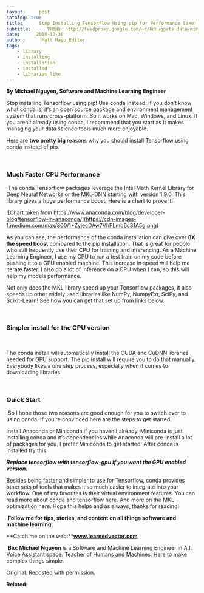 ```yaml
---
layout:     post
catalog: true
title:      Stop Installing Tensorflow Using pip for Performance Sake!
subtitle:      转载自：http://feedproxy.google.com/~r/kdnuggets-data-mining-analytics/~3/uXJo3Xj9QMw/stop-installing-tensorflow-using-pip-performance-sake.html
date:      2018-10-30
author:      Matt Mayo Editor
tags:
    - library
    - installing
    - installation
    - installed
    - libraries like
---
```


**By Michael Nguyen, Software and Machine Learning Engineer**

Stop installing Tensorflow using pip! Use conda instead. If you don’t know what conda is, it’s an open source package and environment management system that runs cross-platform. So it works on Mac, Windows, and Linux. If you aren’t already using conda, I recommend that you start as it makes managing your data science tools much more enjoyable.

Here are **two pretty big** reasons why you should install Tensorflow using conda instead of pip.

 

### **Much Faster CPU Performance**

 The conda Tensorflow packages leverage the Intel Math Kernel Library for Deep Neural Networks or the MKL-DNN starting with version 1.9.0. This library gives a huge performance boost. Here is a chart to prove it!

![Chart taken from https://www.anaconda.com/blog/developer-blog/tensorflow-in-anaconda/](https://cdn-images-1.medium.com/max/800/1*ZyjecDAw7VhPLmb6c31A5g.png)


As you can see, the performance of the conda installation can give over **8X the speed boost** compared to the pip installation. That is great for people who still frequently use their CPU for training and inferencing. As a Machine Learning Engineer, I use my CPU to run a test train on my code before pushing it to a GPU enabled machine. This increase in speed will help me iterate faster. I also do a lot of inference on a CPU when I can, so this will help my models performance.

Not only does the MKL library speed up your Tensorflow packages, it also speeds up other widely used libraries like NumPy, NumpyExr, SciPy, and Scikit-Learn! See how you can get that set up from links below.

 

### **Simpler install for the GPU version**

 

The conda install will automatically install the CUDA and CuDNN libraries needed for GPU support. The pip install will require you to do that manually. Everybody likes a one step process, especially when it comes to downloading libraries.

 

### Quick Start

 So I hope those two reasons are good enough for you to switch over to using conda. If you’re convinced here are the steps to get started.



Install Anaconda or Miniconda if you haven’t already. Miniconda is just installing conda and it’s dependencies while Anaconda will pre-install a lot of packages for you. I prefer Miniconda to get started. After conda is installed try this.



***Replace tensorflow with tensorflow-gpu if you want the GPU enabled version.***

Besides being faster and simpler to use for Tensorflow, conda provides other sets of tools that makes it so much easier to integrate into your workflow. One of my favorites is their virtual environment features. You can read more about conda and tensorflow here. And more on the MKL optimization here. Hope this helps and as always, thanks for reading!

 **Follow me for tips, stories, and content on all things software and machine learning.**

**Catch me on the web:****www.learnedvector.com**

 **Bio: Michael Nguyen** is a Software and Machine Learning Engineer in A.I. Voice Assistant space. Teacher of Humans and Machines. Here to make complex things simple.

Original. Reposted with permission.

**Related:**



 
